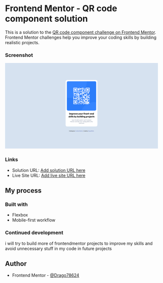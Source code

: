 # Frontend Mentor - QR code component solution

This is a solution to the [QR code component challenge on Frontend Mentor](https://www.frontendmentor.io/challenges/qr-code-component-iux_sIO_H). Frontend Mentor challenges help you improve your coding skills by building realistic projects. 

### Screenshot

![](./screenshot/screenshot.png)


### Links

- Solution URL: [Add solution URL here](https://your-solution-url.com)
- Live Site URL: [Add live site URL here](https://your-live-site-url.com)

## My process

### Built with

- Flexbox
- Mobile-first workflow



### Continued development

i will try to build more of frontendmentor projects to improve my skills and avoid unnecessary stuff in my code in future projects

## Author

- Frontend Mentor - [@Drago78624](https://www.frontendmentor.io/profile/Drago78624)


